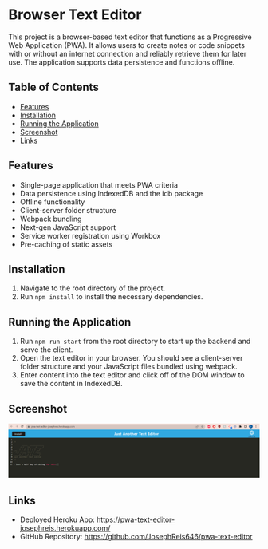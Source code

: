 # Browser Text Editor

This project is a browser-based text editor that functions as a Progressive Web Application (PWA). It allows users to create notes or code snippets with or without an internet connection and reliably retrieve them for later use. The application supports data persistence and functions offline. 

## Table of Contents

- [Features](#features)
- [Installation](#installation)
- [Running the Application](#running-the-application)
- [Screenshot](#screenshot)
- [Links](#links)

## Features

- Single-page application that meets PWA criteria
- Data persistence using IndexedDB and the idb package
- Offline functionality
- Client-server folder structure
- Webpack bundling
- Next-gen JavaScript support
- Service worker registration using Workbox
- Pre-caching of static assets

## Installation

1. Navigate to the root directory of the project.
2. Run `npm install` to install the necessary dependencies.

## Running the Application

1. Run `npm run start` from the root directory to start up the backend and serve the client.
2. Open the text editor in your browser. You should see a client-server folder structure and your JavaScript files bundled using webpack.
3. Enter content into the text editor and click off of the DOM window to save the content in IndexedDB.

## Screenshot
![final image of assignment](./assets/Screenshot1.png)

## Links

- Deployed Heroku App: https://pwa-text-editor-josephreis.herokuapp.com/
- GitHub Repository: https://github.com/JosephReis646/pwa-text-editor
